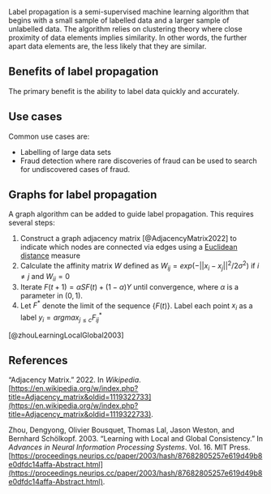 Label propagation is a semi-supervised machine learning algorithm that begins with a small sample of labelled data and a larger sample of unlabelled data. The algorithm relies on clustering theory where close proximity of data elements implies similarity. In other words, the further apart data elements are, the less likely that they are similar.

## Benefits of label propagation
The primary benefit is the ability to label data quickly and accurately. 

## Use cases
Common use cases are:
- Labelling of large data sets
- Fraud detection where rare discoveries of fraud can be used to search for undiscovered cases of fraud.

## Graphs for label propagation
A graph algorithm can be added to guide label propagation. This requires several steps:
1. Construct a graph adjacency matrix  [@AdjacencyMatrix2022] to indicate which nodes are connected via  edges using a [Euclidean distance](Euclidean-distance.md) measure
2. Calculate the affinity matrix $W$ defined as $W_{ij}=exp(-||x_i-x_j||^2/2\sigma^2)$  if $i \ne j$ and $W_{ii}=0$ 
3. Iterate $F(t+1)=\alpha SF(t)+(1-\alpha)Y$ until convergence, where $\alpha$ is a parameter in $(0,1)$.
4. Let $F^{*}$ denote the limit of the sequence $\{F(t)\}$. Label each point $x_i$ as a label $y_i=arg max_{j \le c} F_{ij}^{*}$  

[@zhouLearningLocalGlobal2003]

## References
“Adjacency Matrix.” 2022. In _Wikipedia_. [https://en.wikipedia.org/w/index.php?title=Adjacency_matrix&oldid=1119322733](https://en.wikipedia.org/w/index.php?title=Adjacency_matrix&oldid=1119322733).

Zhou, Dengyong, Olivier Bousquet, Thomas Lal, Jason Weston, and Bernhard Schölkopf. 2003. “Learning with Local and Global Consistency.” In _Advances in Neural Information Processing Systems_. Vol. 16. MIT Press. [https://proceedings.neurips.cc/paper/2003/hash/87682805257e619d49b8e0dfdc14affa-Abstract.html](https://proceedings.neurips.cc/paper/2003/hash/87682805257e619d49b8e0dfdc14affa-Abstract.html).